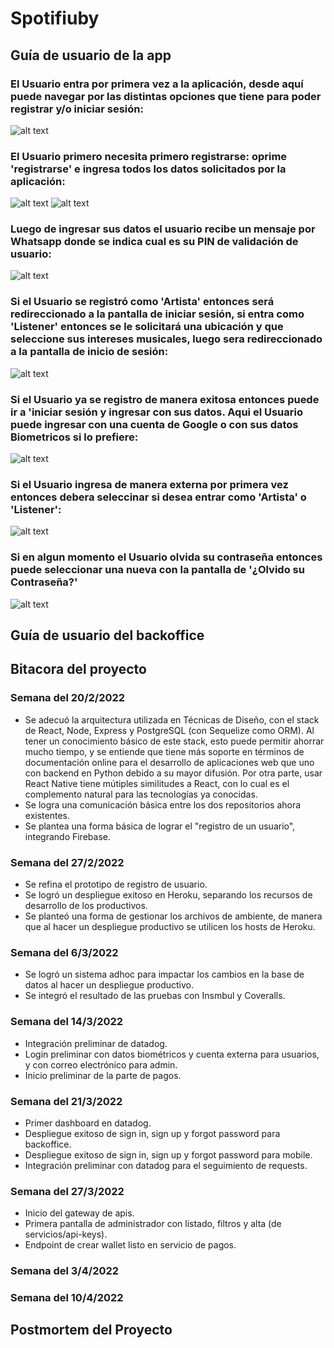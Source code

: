 # Spotifiuby

## Guía de usuario de la app

### El Usuario entra por primera vez a la aplicación, desde aquí puede navegar por las distintas opciones que tiene para poder registrar y/o iniciar sesión:

![alt text](media/HomeAuthScreen.png)

### El Usuario primero necesita primero registrarse: oprime 'registrarse' e ingresa todos los datos solicitados por la aplicación:

![alt text](media/SignUpScreen1.png)
![alt text](media/SignUpScreen2.png)

### Luego de ingresar sus datos el usuario recibe un mensaje por Whatsapp donde se indica cual es su PIN de validación de usuario:

![alt text](media/PINScreen.png)

### Si el Usuario se registró como 'Artista' entonces será redireccionado a la pantalla de iniciar sesión, si entra como 'Listener' entonces se le solicitará una ubicación y que seleccione sus intereses musicales, luego sera redireccionado a la pantalla de inicio de sesión:

![alt text](media/RequestMusicalPreferencesScreen.png)

### Si el Usuario ya se registro de manera exitosa entonces puede ir a 'iniciar sesión y ingresar con sus datos. Aqui el Usuario puede ingresar con una cuenta de Google o con sus datos Biometricos si lo prefiere:

![alt text](media/SignInScreen.png)

### Si el Usuario ingresa de manera externa por primera vez entonces debera seleccinar si desea entrar como 'Artista' o 'Listener':

![alt text](media/RequestUserTypeToExternalUser.png)

### Si en algun momento el Usuario olvida su contraseña entonces puede seleccionar una nueva con la pantalla de '¿Olvido su Contraseña?'

![alt text](media/ForgotPasswordScreen.png)

## Guía de usuario del backoffice

## Bitacora del proyecto

### Semana del 20/2/2022
- Se adecuó la arquitectura utilizada en Técnicas de Diseño, con el stack de React, Node, Express y PostgreSQL (con Sequelize como ORM). Al tener un conocimiento básico de este stack, esto puede permitir ahorrar mucho tiempo, y se entiende que tiene más soporte en términos de documentación online para el desarrollo de aplicaciones web que uno con backend en Python debido a su mayor difusión. Por otra parte, usar React Native tiene mútiples similitudes a React, con lo cual es el complemento natural para las tecnologías ya conocidas.
- Se logra una comunicación básica entre los dos repositorios ahora existentes.
- Se plantea una forma básica de lograr el "registro de un usuario", integrando Firebase.

### Semana del 27/2/2022
- Se refina el prototipo de registro de usuario.
- Se logró un despliegue exitoso en Heroku, separando los recursos de desarrollo de los productivos. 
- Se planteó una forma de gestionar los archivos de ambiente, de manera que al hacer un despliegue productivo se utilicen los hosts de Heroku.

### Semana del 6/3/2022
- Se logró un sistema adhoc para impactar los cambios en la base de datos al hacer un despliegue productivo.
- Se integró el resultado de las pruebas con Insmbul y Coveralls.

### Semana del 14/3/2022
- Integración preliminar de datadog.
- Login preliminar con datos biométricos y cuenta externa para usuarios, y con correo electrónico para admin.
- Inicio preliminar de la parte de pagos.

### Semana del 21/3/2022
- Primer dashboard en datadog.
- Despliegue exitoso de sign in, sign up y forgot password para backoffice.
- Despliegue exitoso de sign in, sign up y forgot password para mobile.
- Integración preliminar con datadog para el seguimiento de requests.

### Semana del 27/3/2022
- Inicio del gateway de apis.
- Primera pantalla de administrador con listado, filtros y alta (de servicios/api-keys). 
- Endpoint de crear wallet listo en servicio de pagos.

### Semana del 3/4/2022

### Semana del 10/4/2022

## Postmortem del Proyecto
